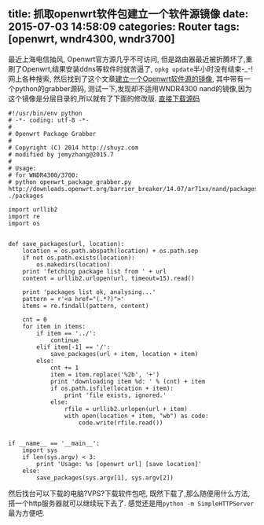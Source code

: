title: 抓取openwrt软件包建立一个软件源镜像
date: 2015-07-03 14:58:09
categories: Router
tags: [openwrt, wndr4300, wndr3700]
---

最近上海电信抽风, Openwrt官方源几乎不可访问, 但是路由器最近被折腾坏了,重刷了Openwrt,结果安装ddns等软件时就苦逼了, `opkg update`半小时没有结束-_-!
网上各种搜索, 然后找到了这个文章[建立一个Openwrt软件源的镜像](http://www.shuyz.com/setup-openwrt-package-src-mirror.html), 其中带有一个python的grabber源码, 测试一下,发现却不适用WNDR4300 nand的镜像,因为这个镜像是分层目录的,所以就有了下面的修改版. [直接下载源码](https://github.com/jemyzhang/openwrt-package-grabber/raw/master/openwrt_package_grabber.py)
<!-- more -->
```
#!/usr/bin/env python  
# -*- coding: utf-8 -*-
#  
# Openwrt Package Grabber  
#  
# Copyright (C) 2014 http://shuyz.com
# modified by jemyzhang@2015.7
#     
# Usage:
# for WNDR4300/3700:
# python openwrt_package_grabber.py http://downloads.openwrt.org/barrier_breaker/14.07/ar71xx/nand/packages/ ./packages

import urllib2
import re
import os


def save_packages(url, location):
    location = os.path.abspath(location) + os.path.sep
    if not os.path.exists(location):
        os.makedirs(location)
    print 'fetching package list from ' + url
    content = urllib2.urlopen(url, timeout=15).read()

    print 'packages list ok, analysing...'
    pattern = r'<a href="(.*?)">'
    items = re.findall(pattern, content)

    cnt = 0
    for item in items:
        if item == '../':
            continue
        elif item[-1] == '/':
            save_packages(url + item, location + item)
        else:
            cnt += 1
            item = item.replace('%2b', '+')
            print 'downloading item %d: ' % (cnt) + item
            if os.path.isfile(location + item):
                print 'file exists, ignored.'
            else:
                rfile = urllib2.urlopen(url + item)
                with open(location + item, "wb") as code:
                    code.write(rfile.read())


if __name__ == '__main__':
    import sys
    if len(sys.argv) < 3:
        print 'Usage: %s [openwrt url] [save location]'
    else:
        save_packages(sys.argv[1], sys.argv[2])

```

然后找台可以下载的电脑?VPS?下载软件包吧, 既然下载了,那么随便用什么方法,搭一个http服务器就可以继续玩下去了. 
感觉还是用`python -m SimpleHTTPServer`最为方便吧.
